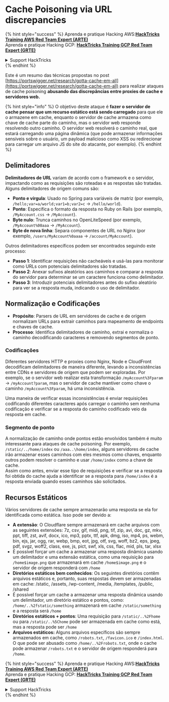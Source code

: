 # Cache Poisoning via URL discrepancies

{% hint style="success" %}
Aprenda e pratique Hacking AWS:<img src="../../.gitbook/assets/arte.png" alt="" data-size="line">[**HackTricks Training AWS Red Team Expert (ARTE)**](https://training.hacktricks.xyz/courses/arte)<img src="../../.gitbook/assets/arte.png" alt="" data-size="line">\
Aprenda e pratique Hacking GCP: <img src="../../.gitbook/assets/grte.png" alt="" data-size="line">[**HackTricks Training GCP Red Team Expert (GRTE)**<img src="../../.gitbook/assets/grte.png" alt="" data-size="line">](https://training.hacktricks.xyz/courses/grte)

<details>

<summary>Support HackTricks</summary>

* Confira os [**planos de assinatura**](https://github.com/sponsors/carlospolop)!
* **Junte-se ao** 💬 [**grupo do Discord**](https://discord.gg/hRep4RUj7f) ou ao [**grupo do telegram**](https://t.me/peass) ou **siga**-nos no **Twitter** 🐦 [**@hacktricks\_live**](https://twitter.com/hacktricks\_live)**.**
* **Compartilhe truques de hacking enviando PRs para o** [**HackTricks**](https://github.com/carlospolop/hacktricks) e [**HackTricks Cloud**](https://github.com/carlospolop/hacktricks-cloud) repositórios do github.

</details>
{% endhint %}

Este é um resumo das técnicas propostas no post [https://portswigger.net/research/gotta-cache-em-all](https://portswigger.net/research/gotta-cache-em-all) para realizar ataques de cache poisoning **abusando das discrepâncias entre proxies de cache e servidores web.**

{% hint style="info" %}
O objetivo deste ataque é **fazer o servidor de cache pensar que um recurso estático está sendo carregado** para que ele o armazene em cache, enquanto o servidor de cache armazena como chave de cache parte do caminho, mas o servidor web responde resolvendo outro caminho. O servidor web resolverá o caminho real, que estará carregando uma página dinâmica (que pode armazenar informações sensíveis sobre o usuário, um payload malicioso como XSS ou redirecionar para carregar um arquivo JS do site do atacante, por exemplo).
{% endhint %}

## Delimitadores

**Delimitadores de URL** variam de acordo com o framework e o servidor, impactando como as requisições são roteadas e as respostas são tratadas. Alguns delimitadores de origem comuns são:

* **Ponto e vírgula**: Usado no Spring para variáveis de matriz (por exemplo, `/hello;var=a/world;var1=b;var2=c` → `/hello/world`).
* **Ponto**: Especifica o formato da resposta no Ruby on Rails (por exemplo, `/MyAccount.css` → `/MyAccount`).
* **Byte nulo**: Trunca caminhos no OpenLiteSpeed (por exemplo, `/MyAccount%00aaa` → `/MyAccount`).
* **Byte de nova linha**: Separa componentes de URL no Nginx (por exemplo, `/users/MyAccount%0aaaa` → `/account/MyAccount`).

Outros delimitadores específicos podem ser encontrados seguindo este processo:

* **Passo 1**: Identificar requisições não cacheáveis e usá-las para monitorar como URLs com potenciais delimitadores são tratadas.
* **Passo 2**: Anexar sufixos aleatórios aos caminhos e comparar a resposta do servidor para determinar se um caractere funciona como delimitador.
* **Passo 3**: Introduzir potenciais delimitadores antes do sufixo aleatório para ver se a resposta muda, indicando o uso de delimitador.

## Normalização e Codificações

* **Propósito**: Parsers de URL em servidores de cache e de origem normalizam URLs para extrair caminhos para mapeamento de endpoints e chaves de cache.
* **Processo**: Identifica delimitadores de caminho, extrai e normaliza o caminho decodificando caracteres e removendo segmentos de ponto.

### **Codificações**

Diferentes servidores HTTP e proxies como Nginx, Node e CloudFront decodificam delimitadores de maneira diferente, levando a inconsistências entre CDNs e servidores de origem que podem ser exploradas. Por exemplo, se o servidor web realizar esta transformação `/myAccount%3Fparam` → `/myAccount?param`, mas o servidor de cache mantiver como chave o caminho `/myAccount%3Fparam`, há uma inconsistência. 

Uma maneira de verificar essas inconsistências é enviar requisições codificando diferentes caracteres após carregar o caminho sem nenhuma codificação e verificar se a resposta do caminho codificado veio da resposta em cache.

### Segmento de ponto

A normalização de caminho onde pontos estão envolvidos também é muito interessante para ataques de cache poisoning. Por exemplo, `/static/../home/index` ou `/aaa..\home/index`, alguns servidores de cache irão armazenar esses caminhos com eles mesmos como chaves, enquanto outros podem resolver o caminho e usar `/home/index` como a chave de cache.\
Assim como antes, enviar esse tipo de requisições e verificar se a resposta foi obtida do cache ajuda a identificar se a resposta para `/home/index` é a resposta enviada quando esses caminhos são solicitados.

## Recursos Estáticos

Vários servidores de cache sempre armazenarão uma resposta se ela for identificada como estática. Isso pode ser devido a:

* **A extensão**: O Cloudflare sempre armazenará em cache arquivos com as seguintes extensões: 7z, csv, gif, midi, png, tif, zip, avi, doc, gz, mkv, ppt, tiff, zst, avif, docx, ico, mp3, pptx, ttf, apk, dmg, iso, mp4, ps, webm, bin, ejs, jar, ogg, rar, webp, bmp, eot, jpg, otf, svg, woff, bz2, eps, jpeg, pdf, svgz, woff2, class, exe, js, pict, swf, xls, css, flac, mid, pls, tar, xlsx
* É possível forçar um cache a armazenar uma resposta dinâmica usando um delimitador e uma extensão estática, como uma requisição para `/home$image.png` que armazenará em cache `/home$image.png` e o servidor de origem responderá com `/home`
* **Diretórios estáticos bem conhecidos**: Os seguintes diretórios contêm arquivos estáticos e, portanto, suas respostas devem ser armazenadas em cache: /static, /assets, /wp-content, /media, /templates, /public, /shared
* É possível forçar um cache a armazenar uma resposta dinâmica usando um delimitador, um diretório estático e pontos, como: `/home/..%2fstatic/something` armazenará em cache `/static/something` e a resposta será `/home`
* **Diretórios estáticos + pontos**: Uma requisição para `/static/..%2Fhome` ou para `/static/..%5Chome` pode ser armazenada em cache como está, mas a resposta pode ser `/home`
* **Arquivos estáticos:** Alguns arquivos específicos são sempre armazenados em cache, como `/robots.txt`, `/favicon.ico` e `/index.html`. O que pode ser abusado como `/home/..%2Frobots.txt`, onde o cache pode armazenar `/robots.txt` e o servidor de origem responderá para `/home`.

{% hint style="success" %}
Aprenda e pratique Hacking AWS:<img src="../../.gitbook/assets/arte.png" alt="" data-size="line">[**HackTricks Training AWS Red Team Expert (ARTE)**](https://training.hacktricks.xyz/courses/arte)<img src="../../.gitbook/assets/arte.png" alt="" data-size="line">\
Aprenda e pratique Hacking GCP: <img src="../../.gitbook/assets/grte.png" alt="" data-size="line">[**HackTricks Training GCP Red Team Expert (GRTE)**<img src="../../.gitbook/assets/grte.png" alt="" data-size="line">](https://training.hacktricks.xyz/courses/grte)

<details>

<summary>Support HackTricks</summary>

* Confira os [**planos de assinatura**](https://github.com/sponsors/carlospolop)!
* **Junte-se ao** 💬 [**grupo do Discord**](https://discord.gg/hRep4RUj7f) ou ao [**grupo do telegram**](https://t.me/peass) ou **siga**-nos no **Twitter** 🐦 [**@hacktricks\_live**](https://twitter.com/hacktricks\_live)**.**
* **Compartilhe truques de hacking enviando PRs para o** [**HackTricks**](https://github.com/carlospolop/hacktricks) e [**HackTricks Cloud**](https://github.com/carlospolop/hacktricks-cloud) repositórios do github.

</details>
{% endhint %}
